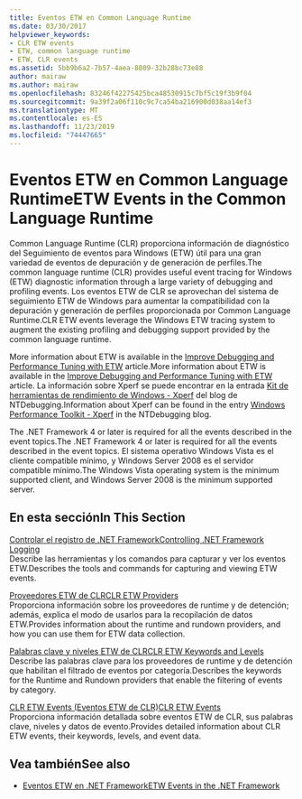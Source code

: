 ```yaml
---
title: Eventos ETW en Common Language Runtime
ms.date: 03/30/2017
helpviewer_keywords:
- CLR ETW events
- ETW, common language runtime
- ETW, CLR events
ms.assetid: 5bb9b6a2-7b57-4aea-8809-32b28bc73e88
author: mairaw
ms.author: mairaw
ms.openlocfilehash: 83246f42275425bca48530915c7bf5c19f3b9f04
ms.sourcegitcommit: 9a39f2a06f110c9c7ca54ba216900d038aa14ef3
ms.translationtype: MT
ms.contentlocale: es-ES
ms.lasthandoff: 11/23/2019
ms.locfileid: "74447665"
---
```

# <a name="etw-events-in-the-common-language-runtime"></a><span data-ttu-id="12756-102">Eventos ETW en Common Language Runtime</span><span class="sxs-lookup"><span data-stu-id="12756-102">ETW Events in the Common Language Runtime</span></span>
<span data-ttu-id="12756-103">Common Language Runtime (CLR) proporciona información de diagnóstico del Seguimiento de eventos para Windows (ETW) útil para una gran variedad de eventos de depuración y de generación de perfiles.</span><span class="sxs-lookup"><span data-stu-id="12756-103">The common language runtime (CLR) provides useful event tracing for Windows (ETW) diagnostic information through a large variety of debugging and profiling events.</span></span> <span data-ttu-id="12756-104">Los eventos ETW de CLR se aprovechan del sistema de seguimiento ETW de Windows para aumentar la compatibilidad con la depuración y generación de perfiles proporcionada por Common Language Runtime.</span><span class="sxs-lookup"><span data-stu-id="12756-104">CLR ETW events leverage the Windows ETW tracing system to augment the existing profiling and debugging support provided by the common language runtime.</span></span>  
  
 <span data-ttu-id="12756-105">More information about ETW is available in the [Improve Debugging and Performance Tuning with ETW](https://docs.microsoft.com/archive/msdn-magazine/2007/april/event-tracing-improve-debugging-and-performance-tuning-with-etw) article.</span><span class="sxs-lookup"><span data-stu-id="12756-105">More information about ETW is available in the [Improve Debugging and Performance Tuning with ETW](https://docs.microsoft.com/archive/msdn-magazine/2007/april/event-tracing-improve-debugging-and-performance-tuning-with-etw) article.</span></span> <span data-ttu-id="12756-106">La información sobre Xperf se puede encontrar en la entrada [Kit de herramientas de rendimiento de Windows - Xperf](https://blogs.msdn.microsoft.com/ntdebugging/2008/04/03/windows-performance-toolkit-xperf/) del blog de NTDebugging.</span><span class="sxs-lookup"><span data-stu-id="12756-106">Information about Xperf can be found in the entry [Windows Performance Toolkit - Xperf](https://blogs.msdn.microsoft.com/ntdebugging/2008/04/03/windows-performance-toolkit-xperf/) in the NTDebugging blog.</span></span>  
  
 <span data-ttu-id="12756-107">The .NET Framework 4 or later is required for all the events described in the event topics.</span><span class="sxs-lookup"><span data-stu-id="12756-107">The .NET Framework 4 or later is required for all the events described in the event topics.</span></span> <span data-ttu-id="12756-108">El sistema operativo Windows Vista es el cliente compatible mínimo, y Windows Server 2008 es el servidor compatible mínimo.</span><span class="sxs-lookup"><span data-stu-id="12756-108">The Windows Vista operating system is the minimum supported client, and Windows Server 2008 is the minimum supported server.</span></span>  
  
## <a name="in-this-section"></a><span data-ttu-id="12756-109">En esta sección</span><span class="sxs-lookup"><span data-stu-id="12756-109">In This Section</span></span>  
 [<span data-ttu-id="12756-110">Controlar el registro de .NET Framework</span><span class="sxs-lookup"><span data-stu-id="12756-110">Controlling .NET Framework Logging</span></span>](controlling-logging.md)  
 <span data-ttu-id="12756-111">Describe las herramientas y los comandos para capturar y ver los eventos ETW.</span><span class="sxs-lookup"><span data-stu-id="12756-111">Describes the tools and commands for capturing and viewing ETW events.</span></span>  
  
 [<span data-ttu-id="12756-112">Proveedores ETW de CLR</span><span class="sxs-lookup"><span data-stu-id="12756-112">CLR ETW Providers</span></span>](clr-etw-providers.md)  
 <span data-ttu-id="12756-113">Proporciona información sobre los proveedores de runtime y de detención; además, explica el modo de usarlos para la recopilación de datos ETW.</span><span class="sxs-lookup"><span data-stu-id="12756-113">Provides information about the runtime and rundown providers, and how you can use them for ETW data collection.</span></span>  
  
 [<span data-ttu-id="12756-114">Palabras clave y niveles ETW de CLR</span><span class="sxs-lookup"><span data-stu-id="12756-114">CLR ETW Keywords and Levels</span></span>](clr-etw-keywords-and-levels.md)  
 <span data-ttu-id="12756-115">Describe las palabras clave para los proveedores de runtime y de detención que habilitan el filtrado de eventos por categoría.</span><span class="sxs-lookup"><span data-stu-id="12756-115">Describes the keywords for the Runtime and Rundown providers that enable the filtering of events by category.</span></span>  
  
 [<span data-ttu-id="12756-116">CLR ETW Events (Eventos ETW de CLR)</span><span class="sxs-lookup"><span data-stu-id="12756-116">CLR ETW Events</span></span>](clr-etw-events.md)  
 <span data-ttu-id="12756-117">Proporciona información detallada sobre eventos ETW de CLR, sus palabras clave, niveles y datos de evento.</span><span class="sxs-lookup"><span data-stu-id="12756-117">Provides detailed information about CLR ETW events, their keywords, levels, and event data.</span></span>  
  
## <a name="see-also"></a><span data-ttu-id="12756-118">Vea también</span><span class="sxs-lookup"><span data-stu-id="12756-118">See also</span></span>

- [<span data-ttu-id="12756-119">Eventos ETW en .NET Framework</span><span class="sxs-lookup"><span data-stu-id="12756-119">ETW Events in the .NET Framework</span></span>](etw-events.md)
